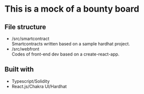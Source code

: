 # This is a mock of a bounty board

## File structure

- /src/smartcontract  
  Smartcontracts written based on a sample hardhat project.
- /src/webfront  
  Codes of front-end dev based on a create-react-app.

## Built with

- Typescript/Solidity
- React.js/Chakra UI/Hardhat
